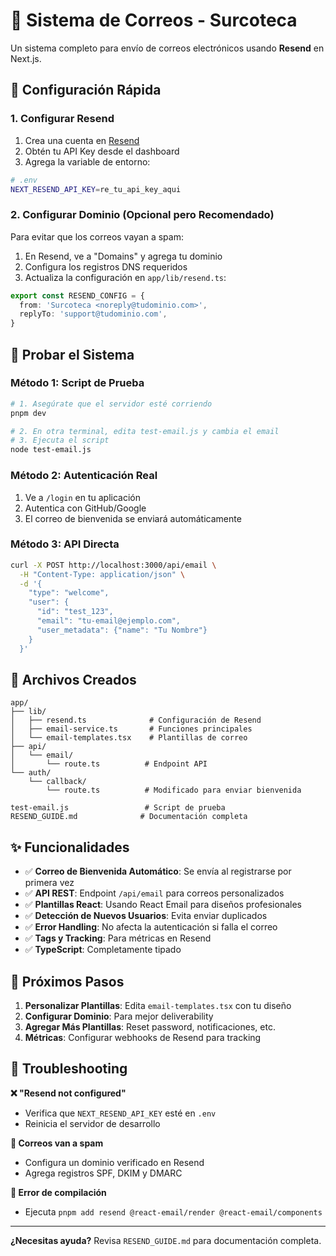 # 📧 Sistema de Correos - Surcoteca

Un sistema completo para envío de correos electrónicos usando **Resend** en Next.js.

## 🚀 Configuración Rápida

### 1. Configurar Resend

1. Crea una cuenta en [Resend](https://resend.com)
2. Obtén tu API Key desde el dashboard
3. Agrega la variable de entorno:

```bash
# .env
NEXT_RESEND_API_KEY=re_tu_api_key_aqui
```

### 2. Configurar Dominio (Opcional pero Recomendado)

Para evitar que los correos vayan a spam:

1. En Resend, ve a "Domains" y agrega tu dominio
2. Configura los registros DNS requeridos
3. Actualiza la configuración en `app/lib/resend.ts`:

```typescript
export const RESEND_CONFIG = {
  from: 'Surcoteca <noreply@tudominio.com>',
  replyTo: 'support@tudominio.com',
}
```

## 🧪 Probar el Sistema

### Método 1: Script de Prueba

```bash
# 1. Asegúrate que el servidor esté corriendo
pnpm dev

# 2. En otra terminal, edita test-email.js y cambia el email
# 3. Ejecuta el script
node test-email.js
```

### Método 2: Autenticación Real

1. Ve a `/login` en tu aplicación
2. Autentica con GitHub/Google
3. El correo de bienvenida se enviará automáticamente

### Método 3: API Directa

```bash
curl -X POST http://localhost:3000/api/email \
  -H "Content-Type: application/json" \
  -d '{
    "type": "welcome",
    "user": {
      "id": "test_123",
      "email": "tu-email@ejemplo.com",
      "user_metadata": {"name": "Tu Nombre"}
    }
  }'
```

## 📁 Archivos Creados

```
app/
├── lib/
│   ├── resend.ts              # Configuración de Resend
│   ├── email-service.ts       # Funciones principales
│   └── email-templates.tsx    # Plantillas de correo
├── api/
│   └── email/
│       └── route.ts          # Endpoint API
└── auth/
    └── callback/
        └── route.ts          # Modificado para enviar bienvenida

test-email.js                 # Script de prueba
RESEND_GUIDE.md              # Documentación completa
```

## ✨ Funcionalidades

- ✅ **Correo de Bienvenida Automático**: Se envía al registrarse por primera vez
- ✅ **API REST**: Endpoint `/api/email` para correos personalizados  
- ✅ **Plantillas React**: Usando React Email para diseños profesionales
- ✅ **Detección de Nuevos Usuarios**: Evita enviar duplicados
- ✅ **Error Handling**: No afecta la autenticación si falla el correo
- ✅ **Tags y Tracking**: Para métricas en Resend
- ✅ **TypeScript**: Completamente tipado

## 🎯 Próximos Pasos

1. **Personalizar Plantillas**: Edita `email-templates.tsx` con tu diseño
2. **Configurar Dominio**: Para mejor deliverability
3. **Agregar Más Plantillas**: Reset password, notificaciones, etc.
4. **Métricas**: Configurar webhooks de Resend para tracking

## 🐛 Troubleshooting

**❌ "Resend not configured"**
- Verifica que `NEXT_RESEND_API_KEY` esté en `.env`
- Reinicia el servidor de desarrollo

**📧 Correos van a spam**
- Configura un dominio verificado en Resend
- Agrega registros SPF, DKIM y DMARC

**🐍 Error de compilación**
- Ejecuta `pnpm add resend @react-email/render @react-email/components`

---

**¿Necesitas ayuda?** Revisa `RESEND_GUIDE.md` para documentación completa.
